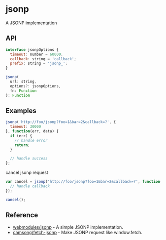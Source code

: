 jsonp
=====

A JSONP implementation

## API

```js
interface jsonpOptions {
  timeout: number = 60000;
  callback: string = 'callback';
  prefix: string = 'jsonp_';
}

jsonp(
  url: string, 
  options?: jsonpOptions,
  fn: Function 
): Function
```

## Examples

```js
jsonp('http://foo/jsonp?foo=1&bar=2&callback=?', {
  timeout: 30000
}, function(err, data) {
  if (err) {
    // handle error
    return;
  }

  // handle success
};
```

cancel jsonp request
```js
var cancel = jsonp('http://foo/jsonp?foo=1&bar=2&callback=?', function() {
  // handle callback
});

cancel();
```

## Reference
- [webmodules/jsonp](https://github.com/webmodules/jsonp) - A simple JSONP implementation.
- [camsong/fetch-jsonp](https://github.com/camsong/fetch-jsonp) - Make JSONP request like window.fetch.